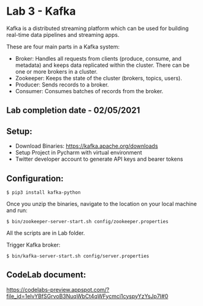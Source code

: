 # Lab 3 - Kafka

Kafka is a distributed streaming platform which can be used for building real-time data pipelines and streaming apps.

These are four main parts in a Kafka system:

* Broker: Handles all requests from clients (produce, consume, and metadata) and keeps data replicated within the cluster. There can be one or more brokers in a cluster.  
* Zookeeper: Keeps the state of the cluster (brokers, topics, users).  
* Producer: Sends records to a broker.  
* Consumer: Consumes batches of records from the broker.  



## Lab completion date - 02/05/2021

## Setup:

- Download Binaries: https://kafka.apache.org/downloads
- Setup Project in Pycharm with virtual environment
- Twitter developer account to generate API keys and bearer tokens


## Configuration:
```
$ pip3 install kafka-python
```

Once you unzip the binaries, navigate to the location on your local machine and run:
```
$ bin/zookeeper-server-start.sh config/zookeeper.properties
```
All the scripts are in Lab folder.

Trigger Kafka broker:
```
$ bin/kafka-server-start.sh config/server.properties
```
## CodeLab document:  
https://codelabs-preview.appspot.com/?file_id=1elvYBfSGrvoB3NuqWbCt4qWFycmci1cyspyYzYsJp7I#0


